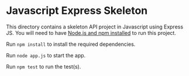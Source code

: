 # Javascript Express Skeleton

This directory contains a skeleton API project in Javascript using Express JS. You will need to have [Node.js and npm installed](https://docs.npmjs.com/downloading-and-installing-node-js-and-npm) to run this project.

Run `npm install` to install the required dependencies.

Run `node app.js` to start the app.

Run `npm test` to run the test(s).